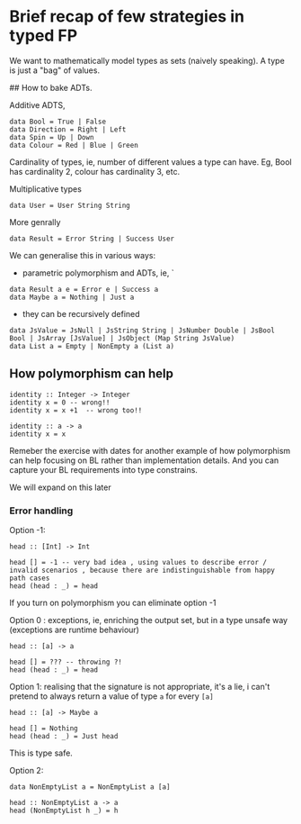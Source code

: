 
# Brief recap of few strategies in typed FP 

We want to mathematically model types as sets (naively speaking). A type is just a "bag" of values. 

## How to bake ADTs. 

Additive ADTS, 
```
data Bool = True | False 
data Direction = Right | Left 
data Spin = Up | Down
data Colour = Red | Blue | Green 
```

Cardinality of types, ie, number of different values a type can have. Eg, Bool has cardinality 2, colour has cardinality 3, etc. 

Multiplicative types 
```
data User = User String String
```

More genrally 
```
data Result = Error String | Success User 
```

We can generalise this in various ways:
* parametric polymorphism and ADTs, ie, `
```
data Result a e = Error e | Success a 
data Maybe a = Nothing | Just a 
```
* they can be recursively defined 
```
data JsValue = JsNull | JsString String | JsNumber Double | JsBool Bool | JsArray [JsValue] | JsObject (Map String JsValue)
data List a = Empty | NonEmpty a (List a) 
```

## How polymorphism can help 

```
identity :: Integer -> Integer 
identity x = 0 -- wrong!!
identity x = x +1  -- wrong too!!

identity :: a -> a 
identity x = x 
```

Remeber the exercise with dates for another example of how polymorphism can help focusing on BL rather than implementation details. And you can capture your BL requirements into type constrains. 

We will expand on this later 

### Error handling 

Option -1: 

```
head :: [Int] -> Int

head [] = -1 -- very bad idea , using values to describe error / invalid scenarios , because there are indistinguishable from happy path cases  
head (head : _) = head 

```

If you turn on polymorphism you can eliminate option -1 

Option 0 : exceptions, ie, enriching the output set, but in a type unsafe way (exceptions are runtime behaviour) 

```
head :: [a] -> a

head [] = ??? -- throwing ?!
head (head : _) = head 

```

Option 1: 
realising that the signature is not appropriate, it's a lie, i can't pretend to always return a value of type `a` for every `[a]`
```
head :: [a] -> Maybe a 

head [] = Nothing 
head (head : _) = Just head 

```
This is type safe. 



Option 2: 
```
data NonEmptyList a = NonEmptyList a [a]

head :: NonEmptyList a -> a 
head (NonEmptyList h _) = h 

```
